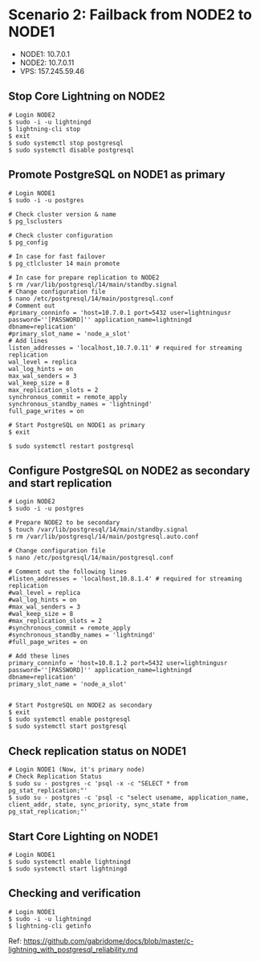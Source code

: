# Scenario 2: Failback from NODE2 to NODE1
 - NODE1: 10.7.0.1
 - NODE2: 10.7.0.11
 - VPS: 157.245.59.46

## Stop Core Lightning on NODE2
~~~
# Login NODE2
$ sudo -i -u lightningd
$ lightning-cli stop
$ exit
$ sudo systemctl stop postgresql
$ sudo systemctl disable postgresql
~~~

## Promote PostgreSQL on NODE1 as primary
~~~
# Login NODE1
$ sudo -i -u postgres

# Check cluster version & name
$ pg_lsclusters

# Check cluster configuration
$ pg_config

# In case for fast failover
$ pg_ctlcluster 14 main promote

# In case for prepare replication to NODE2
$ rm /var/lib/postgresql/14/main/standby.signal
# Change configuration file
$ nano /etc/postgresql/14/main/postgresql.conf
# Comment out
#primary_conninfo = 'host=10.7.0.1 port=5432 user=lightningusr password=''[PASSWORD]'' application_name=lightningd dbname=replication'
#primary_slot_name = 'node_a_slot'
# Add lines
listen_addresses = 'localhost,10.7.0.11' # required for streaming replication
wal_level = replica
wal_log_hints = on
max_wal_senders = 3
wal_keep_size = 8
max_replication_slots = 2
synchronous_commit = remote_apply
synchronous_standby_names = 'lightningd'
full_page_writes = on

# Start PostgreSQL on NODE1 as primary
$ exit

$ sudo systemctl restart postgresql
~~~

## Configure PostgreSQL on NODE2 as secondary and start replication
~~~
# Login NODE2
$ sudo -i -u postgres

# Prepare NODE2 to be secondary
$ touch /var/lib/postgresql/14/main/standby.signal
$ rm /var/lib/postgresql/14/main/postgresql.auto.conf

# Change configuration file
$ nano /etc/postgresql/14/main/postgresql.conf

# Comment out the following lines
#listen_addresses = 'localhost,10.8.1.4' # required for streaming replication
#wal_level = replica
#wal_log_hints = on
#max_wal_senders = 3
#wal_keep_size = 8
#max_replication_slots = 2
#synchronous_commit = remote_apply
#synchronous_standby_names = 'lightningd'
#full_page_writes = on

# Add these lines
primary_conninfo = 'host=10.8.1.2 port=5432 user=lightningusr password=''[PASSWORD]'' application_name=lightningd dbname=replication'
primary_slot_name = 'node_a_slot'


# Start PostgreSQL on NODE2 as secondary
$ exit
$ sudo systemctl enable postgresql
$ sudo systemctl start postgresql

~~~
## Check replication status on NODE1
~~~
# Login NODE1 (Now, it's primary node)
# Check Replication Status
$ sudo su - postgres -c 'psql -x -c "SELECT * from pg_stat_replication;"' 
$ sudo su - postgres -c 'psql -c "select usename, application_name, client_addr, state, sync_priority, sync_state from pg_stat_replication;"'

~~~

## Start Core Lighting on NODE1
~~~
# Login NODE1
$ sudo systemctl enable lightningd
$ sudo systemctl start lightningd
~~~

## Checking and verification
~~~
# Login NODE1
$ sudo -i -u lightningd
$ lightning-cli getinfo
~~~



Ref: https://github.com/gabridome/docs/blob/master/c-lightning_with_postgresql_reliability.md

